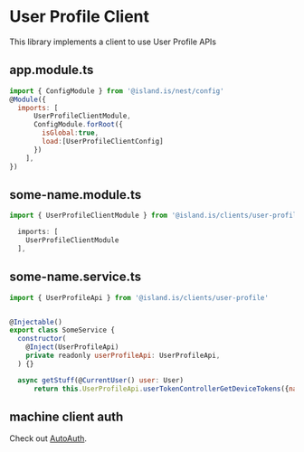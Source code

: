 # User Profile Client

This library implements a client to use User Profile APIs

## app.module.ts

```js
import { ConfigModule } from '@island.is/nest/config'
@Module({
  imports: [
      UserProfileClientModule,
      ConfigModule.forRoot({
        isGlobal:true,
        load:[UserProfileClientConfig]
      })
    ],
})
```

## some-name.module.ts

```js
import { UserProfileClientModule } from '@island.is/clients/user-profile'

  imports: [
    UserProfileClientModule
  ],
```

## some-name.service.ts

```js
import { UserProfileApi } from '@island.is/clients/user-profile'


@Injectable()
export class SomeService {
  constructor(
    @Inject(UserProfileApi)
    private readonly userProfileApi: UserProfileApi,
  ) {}

  async getStuff(@CurrentUser() user: User)
      return this.UserProfileApi.userTokenControllerGetDeviceTokens({nationalId:user.nationalId})

```

## machine client auth

Check out [AutoAuth](https://github.com/island-is/island.is/pull/6057).
